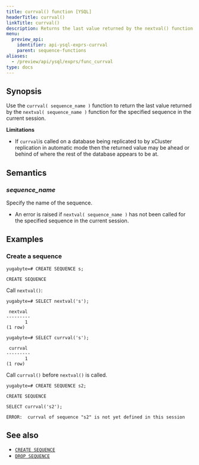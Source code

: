 ```yaml
---
title: currval() function [YSQL]
headerTitle: currval()
linkTitle: currval()
description: Returns the last value returned by the nextval() function for the specified sequence in the current session.
menu:
  preview_api:
    identifier: api-ysql-exprs-currval
    parent: sequence-functions
aliases:
  - /preview/api/ysql/exprs/func_currval
type: docs
---
```


## Synopsis

Use the `currval( sequence_name )` function to return the last value returned by the `nextval( sequence_name )` function for the specified sequence in the current session.

**Limitations**

- If `currval`is called on a database being replicated to by xCluster replication in automatic mode then the returned value may be ahead or behind of where the rest of the database appears to be at.

## Semantics

### _sequence_name_

Specify the name of the sequence.

- An error is raised if `nextval( sequence_name )` has not been called for the specified sequence in the current session.

## Examples

### Create a sequence

```plpgsql
yugabyte=# CREATE SEQUENCE s;
```

```output
CREATE SEQUENCE
```

Call `nextval()`:

```plpgsql
yugabyte=# SELECT nextval('s');
```

```output
 nextval
---------
       1
(1 row)
```

```plpgsql
yugabyte=# SELECT currval('s');
```

```output
 currval
---------
       1
(1 row)
```

Call `currval()` before `nextval()` is called.

```plpgsql
yugabyte=# CREATE SEQUENCE s2;
```

```output
CREATE SEQUENCE
```

```plpgsql
SELECT currval('s2');
```

```output
ERROR:  currval of sequence "s2" is not yet defined in this session
```

## See also

- [`CREATE SEQUENCE`](../../../the-sql-language/statements/ddl_create_sequence)
- [`DROP SEQUENCE`](../../../the-sql-language/statements/ddl_drop_sequence/)
